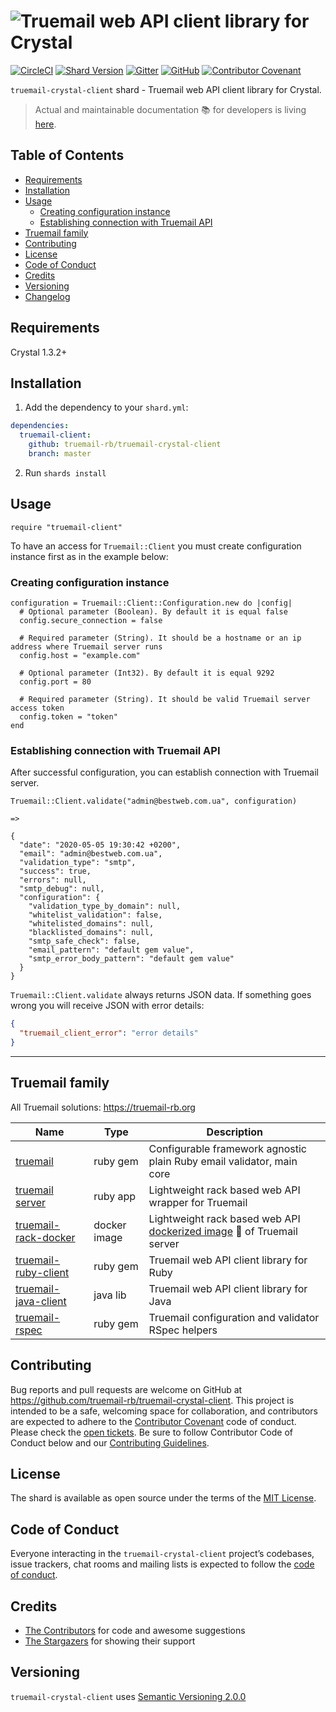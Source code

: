 # ![Truemail web API client library for Crystal](https://truemail-rb.org/assets/images/truemail_logo.png)

[![CircleCI](https://circleci.com/gh/truemail-rb/truemail-crystal-client/tree/develop.svg?style=svg)](https://circleci.com/gh/truemail-rb/truemail-crystal-client/tree/develop)
[![Shard Version](https://img.shields.io/github/v/release/truemail-rb/truemail-crystal-client)](https://github.com/truemail-rb/truemail-crystal-client/releases)
[![Gitter](https://badges.gitter.im/truemail-rb/community.svg)](https://gitter.im/truemail-rb/community?utm_source=badge&utm_medium=badge&utm_campaign=pr-badge)
[![GitHub](https://img.shields.io/github/license/truemail-rb/truemail-crystal-client)](LICENSE.txt)
[![Contributor Covenant](https://img.shields.io/badge/Contributor%20Covenant-v1.4%20adopted-ff69b4.svg)](CODE_OF_CONDUCT.md)

`truemail-crystal-client` shard - Truemail web API client library for Crystal.

> Actual and maintainable documentation :books: for developers is living [here](https://truemail-rb.org/truemail-crystal-client).

## Table of Contents

- [Requirements](#requirements)
- [Installation](#installation)
- [Usage](#usage)
  - [Creating configuration instance](#creating-configuration-instance)
  - [Establishing connection with Truemail API](#establishing-connection-with-truemail-api)
- [Truemail family](#truemail-family)
- [Contributing](#contributing)
- [License](#license)
- [Code of Conduct](#code-of-conduct)
- [Credits](#credits)
- [Versioning](#versioning)
- [Changelog](CHANGELOG.md)

## Requirements

Crystal 1.3.2+

## Installation

1. Add the dependency to your `shard.yml`:

```yaml
dependencies:
  truemail-client:
    github: truemail-rb/truemail-crystal-client
    branch: master
```

2. Run `shards install`

## Usage

```crystal
require "truemail-client"
```

To have an access for `Truemail::Client` you must create configuration instance first as in the example below:

### Creating configuration instance

```crystal
configuration = Truemail::Client::Configuration.new do |config|
  # Optional parameter (Boolean). By default it is equal false
  config.secure_connection = false

  # Required parameter (String). It should be a hostname or an ip address where Truemail server runs
  config.host = "example.com"

  # Optional parameter (Int32). By default it is equal 9292
  config.port = 80

  # Required parameter (String). It should be valid Truemail server access token
  config.token = "token"
end
```

### Establishing connection with Truemail API

After successful configuration, you can establish connection with Truemail server.

```crystal
Truemail::Client.validate("admin@bestweb.com.ua", configuration)

=>

{
  "date": "2020-05-05 19:30:42 +0200",
  "email": "admin@bestweb.com.ua",
  "validation_type": "smtp",
  "success": true,
  "errors": null,
  "smtp_debug": null,
  "configuration": {
    "validation_type_by_domain": null,
    "whitelist_validation": false,
    "whitelisted_domains": null,
    "blacklisted_domains": null,
    "smtp_safe_check": false,
    "email_pattern": "default gem value",
    "smtp_error_body_pattern": "default gem value"
  }
}
```

`Truemail::Client.validate` always returns JSON data. If something goes wrong you will receive JSON with error details:

```json
{
  "truemail_client_error": "error details"
}
```

---

## Truemail family

All Truemail solutions: https://truemail-rb.org

| Name | Type | Description |
| --- | --- | --- |
| [truemail](https://github.com/truemail-rb/truemail) | ruby gem | Configurable framework agnostic plain Ruby email validator, main core |
| [truemail server](https://github.com/truemail-rb/truemail-rack) | ruby app | Lightweight rack based web API wrapper for Truemail |
| [truemail-rack-docker](https://github.com/truemail-rb/truemail-rack-docker-image) | docker image | Lightweight rack based web API [dockerized image](https://hub.docker.com/r/truemail/truemail-rack) :whale: of Truemail server |
| [truemail-ruby-client](https://github.com/truemail-rb/truemail-ruby-client) | ruby gem | Truemail web API client library for Ruby |
| [truemail-java-client](https://github.com/truemail-rb/truemail-java-client) | java lib | Truemail web API client library for Java |
| [truemail-rspec](https://github.com/truemail-rb/truemail-rspec) | ruby gem | Truemail configuration and validator RSpec helpers |

## Contributing

Bug reports and pull requests are welcome on GitHub at https://github.com/truemail-rb/truemail-crystal-client. This project is intended to be a safe, welcoming space for collaboration, and contributors are expected to adhere to the [Contributor Covenant](http://contributor-covenant.org) code of conduct. Please check the [open tickets](https://github.com/truemail-rb/truemail-crystal-client/issues). Be sure to follow Contributor Code of Conduct below and our [Contributing Guidelines](CONTRIBUTING.md).

## License

The shard is available as open source under the terms of the [MIT License](https://opensource.org/licenses/MIT).

## Code of Conduct

Everyone interacting in the `truemail-crystal-client` project’s codebases, issue trackers, chat rooms and mailing lists is expected to follow the [code of conduct](CODE_OF_CONDUCT.md).

## Credits

- [The Contributors](https://github.com/truemail-rb/truemail-crystal-client/graphs/contributors) for code and awesome suggestions
- [The Stargazers](https://github.com/truemail-rb/truemail-crystal-client/stargazers) for showing their support

## Versioning

`truemail-crystal-client` uses [Semantic Versioning 2.0.0](https://semver.org)
